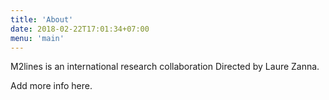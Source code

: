 ```yaml
---
title: 'About'
date: 2018-02-22T17:01:34+07:00
menu: 'main'
---
```


M2lines is an international research collaboration 
 Directed by Laure Zanna. 

Add more info here.

